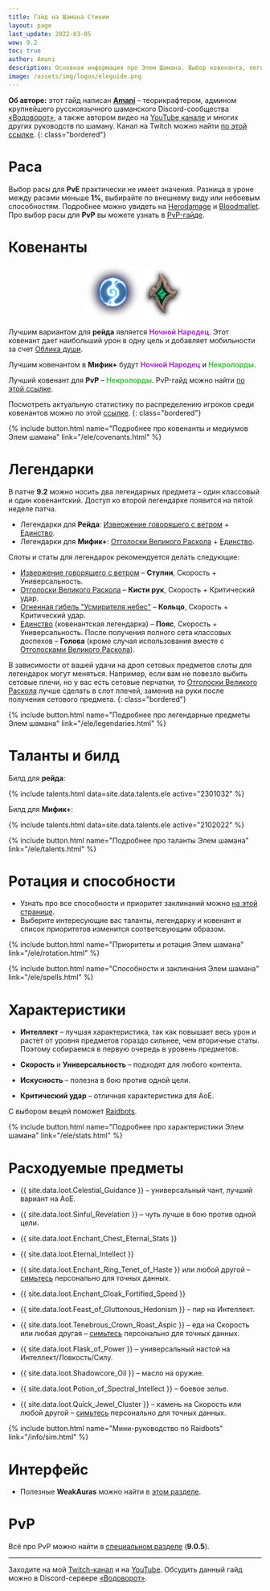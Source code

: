 ```yaml
---
title: Гайд на Шамана Стихии
layout: page
last_update: 2022-03-05
wow: 9.2
toc: true
author: Amani
description: Основная информация про Элем Шамана. Выбор ковенанта, легендарные предметы, таланты для рейда и Мифик+, описание способностей, ротации и характеристик – в этом руководстве вы найдете это и многое другое.
image: /assets/img/logos/eleguide.png
---
```

**Об авторе:** этот гайд написан **[Amani](https://www.twitch.tv/amanizandalari)** – теорикрафтером, админом крупнейшего русскоязычного шаманского Discord-сообщества [«Водоворот»](https://discord.gg/8Bag6kT), а также автором видео на [YouTube канале](https://youtube.com/channel/UC5IikzgR1TeED-DxPLqISHg) и многих других руководств по шаману. Канал на Twitch можно найти [по этой ссылке](https://www.twitch.tv/amanizandalari).
{: class="bordered"}

# Раса

Выбор расы для **PvE** практически не имеет значения. Разница в уроне между расами меньше **1%**, выбирайте по внешнему виду или небоевым способностям. Подробнее можно увидеть на [Herodamage](https://www.herodamage.com/shaman/races/1t-t26-elemental) и [Bloodmallet](https://bloodmallet.com/chart/shaman/elemental/races/castingpatchwerk). Про выбор расы для **PvP** вы можете узнать в [PvP-гайде](https://stormkeeper.ru/ele/pvp.html).

# Ковенанты

<p align="center">
<img src="/assets/img/Night_Fae_sigil.png">
<img src="/assets/img/Necrolord_sigil.png"> 
</p>

Лучшим вариантом для **рейда** является <span style="color:#a330c9;font-size:1em;">**Ночной Народец**</span>. Этот ковенант дает наибольший урон в одну цель и добавляет мобильности за счет [Облика души](https://ru.wowhead.com/spell=310143).

Лучшим ковенантом в **Мифик+** будут <span style="color:#a330c9;font-size:1em;">**Ночной Народец**</span> и <span style="color:#40bf40;font-size:1em;">**Некролорды**</span>. 

Лучший ковенант для **PvP** – <span style="color:#40bf40;font-size:1em;">**Некролорды**</span>. PvP-гайд можно найти [по этой ссылке](https://stormkeeper.ru/ele/pvp.html).

Посмотреть актуальную статистику по распределению игроков среди ковенантов можно по этой [ссылке](https://mplus.subcreation.net/elemental-shaman.html#covenants).
{: class="bordered"}

{% include button.html name="Подробнее про ковенанты и медиумов Элем шамана" link="/ele/covenants.html" %}  

<p></p>

# Легендарки

В патче **9.2** можно носить два легендарных предмета – один классовый и один ковенантский. Доступ ко второй легендарке появится на пятой неделе патча.

* Легендарки для **Рейда**: [Извержение говорящего с ветром](https://ru.wowhead.com/spell=336063) + [Единство](https://ru.wowhead.com/spell=364852/).
* Легендарки для **Мифик+**: [Отголоски Великого Раскола](https://ru.wowhead.com/spell=336215) + [Единство](https://ru.wowhead.com/spell=364852/).

Слоты и статы для легендарок рекомендуется делать следующие:

* [Извержение говорящего с ветром](https://ru.wowhead.com/spell=336063) – **Ступни**, Скорость + Универсальность.
* [Отголоски Великого Раскола](https://ru.wowhead.com/spell=336215) – **Кисти рук**, Скорость + Критический удар.
* [Огненная гибель "Усмирителя небес"](https://ru.wowhead.com/spell=336734) – **Кольцо**, Скорость + Критический удар.
* [Единство](https://ptr.wowhead.com/spell=364852) (ковенантская легендарка) – **Пояс**, Скорость + Универсальность. После получения полного сета классовых доспехов – **Голова** (кроме случая использования вместе с [Отголосками Великого Раскола](https://ru.wowhead.com/spell=336215)).

В зависимости от вашей удачи на дроп сетовых предметов слоты для легендарок могут меняться. Например, если вам не повезло выбить сетовые плечи, но у вас есть сетовые перчатки, то [Отголоски Великого Раскола](https://ru.wowhead.com/spell=336215) лучше сделать в слот плечей, заменив на руки после получения сетового предмета.
{: class="bordered"}


{% include button.html name="Подробнее про легендарные предметы Элем шамана" link="/ele/legendaries.html" %}  

<p></p>

# Таланты и билд

Билд для **рейда**:

{% include talents.html data=site.data.talents.ele active="2301032" %}

Билд для **Мифик+**:

{% include talents.html data=site.data.talents.ele active="2102022" %}

{% include button.html name="Подробнее про таланты Элем шамана" link="/ele/talents.html" %}  

<p></p>


# Ротация и способности

* Узнать про все способности и приоритет заклинаний можно [на этой странице](/ele/rotation.html).
* Выберите интересующие вас таланты, легендарку и ковенант и список приоритетов изменится соответсвующим образом.

{% include button.html name="Приоритеты и ротация Элем шамана" link="/ele/rotation.html" %}  

<p></p>

{% include button.html name="Способности и заклинания Элем шамана" link="/ele/spells.html" %}  

<p></p>

# Характеристики

* **Интеллект** – лучшая характеристика, так как повышает весь урон и растет от уровня предметов гораздо сильнее, чем вторичные статы. Поэтому собираемся в первую очередь в уровень предметов.

* **Скорость** и **Универсальность** – подходят для любого контента.
* **Искусность** – полезна в бою против одной цели.
* **Критический удар** – отличная характеристика для АоЕ.

С выбором вещей поможет [Raidbots](https://www.raidbots.com/simbot).

{% include button.html name="Подробнее про характеристики Элем шамана" link="/ele/stats.html" %}  

<p></p>


# Расходуемые предметы

* {{ site.data.loot.Celestial_Guidance }} – универсальный чант, лучший вариант на АоЕ.
* {{ site.data.loot.Sinful_Revelation }} – чуть лучше в бою против одной цели.

* {{ site.data.loot.Enchant_Chest_Eternal_Stats }}
* {{ site.data.loot.Eternal_Intellect }}
* {{ site.data.loot.Enchant_Ring_Tenet_of_Haste }} или любой другой – [симьтесь](https://www.raidbots.com/simbot) персонально для точных данных.
* {{ site.data.loot.Enchant_Cloak_Fortified_Speed }}

* {{ site.data.loot.Feast_of_Gluttonous_Hedonism }} – пир на Интеллект.
* {{ site.data.loot.Tenebrous_Crown_Roast_Aspic }} – еда на Скорость или любая другая – [симьтесь](https://www.raidbots.com/simbot) персонально для точных данных.

* {{ site.data.loot.Flask_of_Power }} – универсальный настой на Интеллект/Ловкость/Силу.
* {{ site.data.loot.Shadowcore_Oil }} – масло на оружие.

* {{ site.data.loot.Potion_of_Spectral_Intellect }} – боевое зелье. 

* {{ site.data.loot.Quick_Jewel_Cluster }} – камень на Скорость или любой другой – [симьтесь](https://www.raidbots.com/simbot) персонально для точных данных.

{% include button.html name="Мини-руководство по Raidbots" link="/info/sim.html" %}  

<p></p>

# Интерфейс

* Полезные **WeakAuras** можно найти в [этом разделе](/ele/weakauras.html).

# PvP

Всё про PvP можно найти в [специальном разделе](https://stormkeeper.ru/ele/pvp.html) (**9.0.5**).


<p></p>

<hr>

<p></p>

Заходите на мой [Twitch-канал](https://www.twitch.tv/amanizandalari) и на [YouTube](https://youtube.com/channel/UC5IikzgR1TeED-DxPLqISHg). Обсудить данный гайд можно в Discord-сервере [«Водоворот»](https://discord.gg/vodovorot ).
